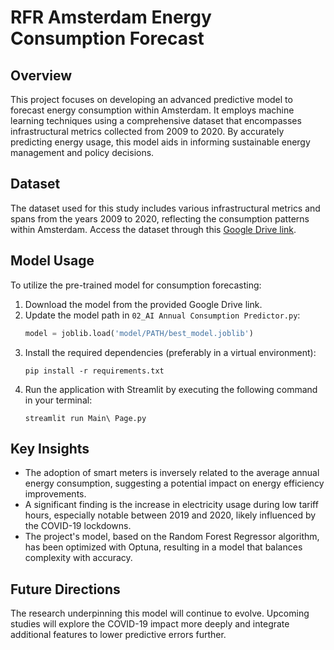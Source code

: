 
# RFR Amsterdam Energy Consumption Forecast

## Overview
This project focuses on developing an advanced predictive model to forecast energy consumption within Amsterdam. It employs machine learning techniques using a comprehensive dataset that encompasses infrastructural metrics collected from 2009 to 2020. By accurately predicting energy usage, this model aids in informing sustainable energy management and policy decisions.

## Dataset
The dataset used for this study includes various infrastructural metrics and spans from the years 2009 to 2020, reflecting the consumption patterns within Amsterdam. Access the dataset through this [Google Drive link](https://drive.google.com/file/d/1GpXqhv_ROWwRsiMM5r2aeA_hnhB5Eir7/view?usp=share_link).

## Model Usage
To utilize the pre-trained model for consumption forecasting:

1. Download the model from the provided Google Drive link.
2. Update the model path in `02_AI Annual Consumption Predictor.py`:
   ```python
   model = joblib.load('model/PATH/best_model.joblib')
   ```
3. Install the required dependencies (preferably in a virtual environment):
   ```shell
   pip install -r requirements.txt
   ```
4. Run the application with Streamlit by executing the following command in your terminal:
   ```shell
   streamlit run Main\ Page.py
   ```

## Key Insights
- The adoption of smart meters is inversely related to the average annual energy consumption, suggesting a potential impact on energy efficiency improvements.
- A significant finding is the increase in electricity usage during low tariff hours, especially notable between 2019 and 2020, likely influenced by the COVID-19 lockdowns.
- The project's model, based on the Random Forest Regressor algorithm, has been optimized with Optuna, resulting in a model that balances complexity with accuracy.

## Future Directions
The research underpinning this model will continue to evolve. Upcoming studies will explore the COVID-19 impact more deeply and integrate additional features to lower predictive errors further.
